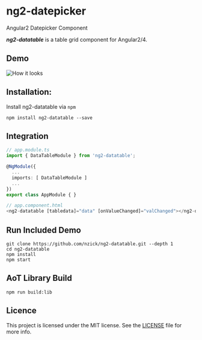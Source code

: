 # ng2-datepicker
Angular2 Datepicker Component

***ng2-datatable*** is a table grid component for Angular2/4.

## Demo

![How it looks](https://raw.githubusercontent.com/nzick/ng2-datatable/master/github/screenshot.png?raw=true)

## Installation:

Install ng2-datatable via `npm`

````shell
npm install ng2-datatable --save
````

## Integration

```ts
// app.module.ts
import { DataTableModule } from 'ng2-datatable';

@NgModule({
  ...
  imports: [ DataTableModule ]
  ...
})
export class AppModule { }

// app.component.html
<ng2-datatable [tabledata]="data" [onValueChanged]="valChanged"></ng2-datatable>
```

## Run Included Demo

```shell
git clone https://github.com/nzick/ng2-datatable.git --depth 1
cd ng2-datatable
npm install
npm start
```

## AoT Library Build

```shell
npm run build:lib
```

## Licence

This project is licensed under the MIT license. See the [LICENSE](LICENSE) file for more info.
